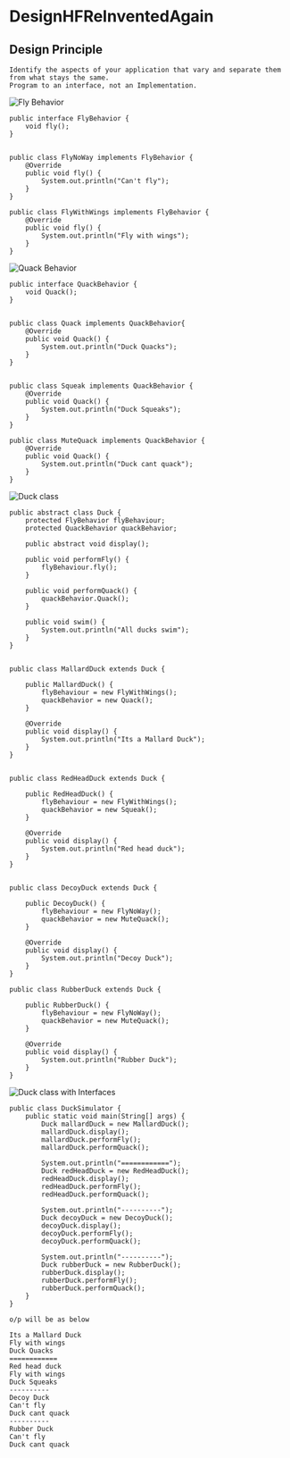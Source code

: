 # DesignHFReInventedAgain

## Design Principle
    Identify the aspects of your application that vary and separate them from what stays the same.
    Program to an interface, not an Implementation.
    
    
![Fly Behavior](https://github.com/arun786/DesignHFReInventedAgain/blob/master/src/main/resources/image/FlyWithBehavior.png)
        
    public interface FlyBehavior {
        void fly();
    }
    
    
    public class FlyNoWay implements FlyBehavior {
        @Override
        public void fly() {
            System.out.println("Can't fly");
        }
    }

    public class FlyWithWings implements FlyBehavior {
        @Override
        public void fly() {
            System.out.println("Fly with wings");
        }
    }
    

![Quack Behavior](https://github.com/arun786/DesignHFReInventedAgain/blob/master/src/main/resources/image/QB.png)
    
    
    public interface QuackBehavior {
        void Quack();
    }
    
    
    public class Quack implements QuackBehavior{
        @Override
        public void Quack() {
            System.out.println("Duck Quacks");
        }
    }
    
    
    public class Squeak implements QuackBehavior {
        @Override
        public void Quack() {
            System.out.println("Duck Squeaks");
        }
    }
    
    public class MuteQuack implements QuackBehavior {
        @Override
        public void Quack() {
            System.out.println("Duck cant quack");
        }
    }
    
    
![Duck class](https://github.com/arun786/DesignHFReInventedAgain/blob/master/src/main/resources/image/duck.png)


    public abstract class Duck {
        protected FlyBehavior flyBehaviour;
        protected QuackBehavior quackBehavior;
    
        public abstract void display();
    
        public void performFly() {
            flyBehaviour.fly();
        }
    
        public void performQuack() {
            quackBehavior.Quack();
        }
    
        public void swim() {
            System.out.println("All ducks swim");
        }
    }
    
    
    public class MallardDuck extends Duck {
    
        public MallardDuck() {
            flyBehaviour = new FlyWithWings();
            quackBehavior = new Quack();
        }
    
        @Override
        public void display() {
            System.out.println("Its a Mallard Duck");
        }
    }
    
    
    public class RedHeadDuck extends Duck {
    
        public RedHeadDuck() {
            flyBehaviour = new FlyWithWings();
            quackBehavior = new Squeak();
        }
    
        @Override
        public void display() {
            System.out.println("Red head duck");
        }
    }


    public class DecoyDuck extends Duck {
    
        public DecoyDuck() {
            flyBehaviour = new FlyNoWay();
            quackBehavior = new MuteQuack();
        }
    
        @Override
        public void display() {
            System.out.println("Decoy Duck");
        }
    }

    public class RubberDuck extends Duck {
    
        public RubberDuck() {
            flyBehaviour = new FlyNoWay();
            quackBehavior = new MuteQuack();
        }
    
        @Override
        public void display() {
            System.out.println("Rubber Duck");
        }
    }


![Duck class with Interfaces](https://github.com/arun786/DesignHFReInventedAgain/blob/master/src/main/resources/image/full.png)


    public class DuckSimulator {
        public static void main(String[] args) {
            Duck mallardDuck = new MallardDuck();
            mallardDuck.display();
            mallardDuck.performFly();
            mallardDuck.performQuack();
    
            System.out.println("============");
            Duck redHeadDuck = new RedHeadDuck();
            redHeadDuck.display();
            redHeadDuck.performFly();
            redHeadDuck.performQuack();
    
            System.out.println("----------");
            Duck decoyDuck = new DecoyDuck();
            decoyDuck.display();
            decoyDuck.performFly();
            decoyDuck.performQuack();
    
            System.out.println("----------");
            Duck rubberDuck = new RubberDuck();
            rubberDuck.display();
            rubberDuck.performFly();
            rubberDuck.performQuack();
        }
    }
    
    o/p will be as below
    
    Its a Mallard Duck
    Fly with wings
    Duck Quacks
    ============
    Red head duck
    Fly with wings
    Duck Squeaks
    ----------
    Decoy Duck
    Can't fly
    Duck cant quack
    ----------
    Rubber Duck
    Can't fly
    Duck cant quack